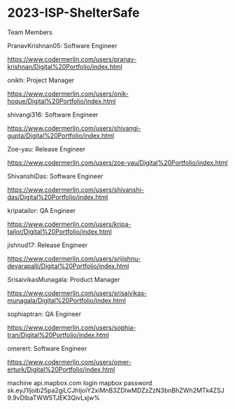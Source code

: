 # 2023-ISP-ShelterSafe
Team Members

PranavKrishnan05: Software Engineer

https://www.codermerlin.com/users/pranav-krishnan/Digital%20Portfolio/index.html

onikh: Project Manager

https://www.codermerlin.com/users/onik-hoque/Digital%20Portfolio/index.html

shivangi316: Software Engineer

https://www.codermerlin.com/users/shivangi-gupta/Digital%20Portfolio/index.html

Zoe-yau: Release Engineer

https://www.codermerlin.com/users/zoe-yau/Digital%20Portfolio/index.html

ShivanshiDas: Software Engineer

https://www.codermerlin.com/users/shivanshi-das/Digital%20Portfolio/index.html

kripatailor: QA Engineer

https://www.codermerlin.com/users/kripa-tailor/Digital%20Portfolio/index.html

jishnud17: Release Engineer

https://www.codermerlin.com/users/srijishnu-devarapalli/Digital%20Portfolio/index.html

SrisaivikasMunagala: Product Manager

https://www.codermerlin.com/users/srisaivikas-munagala/Digital%20Portfolio/index.html

sophiaptran: QA Engineer 

https://www.codermerlin.com/users/sophia-tran/Digital%20Portfolio/index.html

omerert: Software Engineer 

https://www.codermerlin.com/users/omer-erturk/Digital%20Portfolio/index.html


machine api.mapbox.com login mapbox password sk.eyJ1Ijoib25pa2giLCJhIjoiY2xiMnB3ZDIwMDZzZzN3bnBhZWh2MTk4ZSJ9.9vDlbaTWW5TJEK3QivLxjw%    
